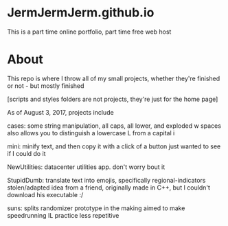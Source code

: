# JermJermJerm.github.io
This is a part time online portfolio, part time free web host



# About
This repo is where I throw all of my small projects, whether they're finished or not - but mostly finished

[scripts and styles folders are not projects, they're just for the home page]

As of August 3, 2017, projects include

cases: some string manipulation, all caps, all lower, and exploded w spaces
also allows you to distinguish a lowercase L from a capital i

mini: minify text, and then copy it with a click of a button
just wanted to see if I could do it

NewUtilities: datacenter utilities app. don't worry bout it

StupidDumb: translate text into emojis, specifically regional-indicators
stolen/adapted idea from a friend, originally made in C++, but I couldn't download his executable :/

suns: splits randomizer prototype in the making
aimed to make speedrunning IL practice less repetitive